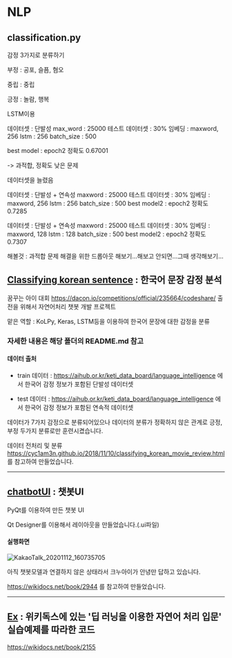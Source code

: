 # NLP

## classification.py

감정 3가지로 분류하기


부정 : 공포, 슬픔, 혐오

중립 : 중립

긍정 : 놀람, 행복


LSTM이용

데이터셋 : 단발성
max_word : 25000
테스트 데이터셋 : 30%
임베딩 : maxword, 256
lstm : 256
batch_size : 500

best model : epoch2 정확도 0.67001

 -> 과적합, 정확도 낮은 문제
 

데이터셋을 늘렸음


데이터셋 : 단발성 + 연속성
maxword : 25000
테스트 데이터셋 : 30%
임베딩 : maxword, 256
lstm : 256
batch_size : 500
best model2 : epoch2 정확도 0.7285


데이터셋 : 단발성 + 연속성
maxword : 25000
테스트 데이터셋 : 30%
임베딩 : maxword, 128
lstm : 128
batch_size : 500
best model2 : epoch2 정확도 0.7307


해볼것 : 과적합 문제 해결을 위한 드롭아웃 해보기...해보고 안되면...그때 생각해보기...



## [Classifying korean sentence](https://github.com/GwonHJ/NLP/tree/master/Classifying%20korean%20sentence) : 한국어 문장 감정 분석


꿈꾸는 아이 대회 https://dacon.io/competitions/official/235664/codeshare/ 출전을 위해서 자연어처리 챗봇 개발 프로젝트

맡은 역할 : KoLPy, Keras, LSTM등을 이용하여 한국어 문장에 대한 감정을 분류

### 자세한 내용은 해당 폴더의 README.md 참고

#### 데이터 출처

  - train 데이터 : https://aihub.or.kr/keti_data_board/language_intelligence 에서 한국어 감정 정보가 포함된 단발성 데이터셋

  - test 데이터 : https://aihub.or.kr/keti_data_board/language_intelligence 에서 한국어 감정 정보가 포함된 연속적 데이터셋 
  
  
 데이터가 7가지 감정으로 분류되어있으나 데이터의 분류가 정확하지 않은 관계로 긍정, 부정 두가지 분류로만 훈련시켰습니다.
 
데이터 전처리 및 분류
https://cyc1am3n.github.io/2018/11/10/classifying_korean_movie_review.html
를 참고하여 만들었습니다.


------------------------------------------------------------------------------------

## [chatbotUI](https://github.com/GwonHJ/NLP/tree/master/chatboyUI) : 챗봇UI

PyQt를 이용하여 만든 챗봇 UI

Qt Designer를 이용해서 레이아웃을 만들었습니다.(.ui파일)

#### 실행화면

![KakaoTalk_20201112_160735705](https://user-images.githubusercontent.com/45057466/98907315-fa54f980-2501-11eb-9d0a-6c5313c5b3a3.png)

아직 챗봇모델과 연결하지 않은 상태라서 크누아이가 안녕만 답하고 있습니다.

https://wikidocs.net/book/2944
를 참고하여 만들었습니다.

-------------------------------------------------------------------------------------


## [Ex](https://github.com/GwonHJ/NLP/tree/master/Ex) : 위키독스에 있는 '딥 러닝을 이용한 자연어 처리 입문' 실습예제를 따라한 코드

https://wikidocs.net/book/2155
